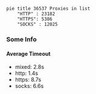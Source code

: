 
```mermaid
pie title 36537 Proxies in list
    "HTTP" : 23182
    "HTTPS": 5386
    "SOCKS" : 12025
```

### Some Info
#### Average Timeout

- mixed: 2.8s
- http: 1.4s
- https: 8.7s
- socks: 6.6s